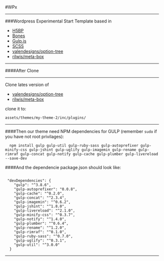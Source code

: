 #WPx

___
###Wordpress Experimental Start Template based in


* [H5BP](https://github.com/h5bp/html5-boilerplate)
* [Bones](https://github.com/eddiemachado/bones)
* [Gulp.js](http://gulpjs.com/)
* [SCSS](http://sass-lang.com/)
* [valendesigns/option-tree](https://github.com/valendesigns/option-tree)
* [rilwis/meta-box](https://github.com/rilwis/meta-box)
___
####After Clone
___

Clone lates version of
* [valendesigns/option-tree](https://github.com/valendesigns/option-tree)
* [rilwis/meta-box](https://github.com/rilwis/meta-box)

clone it to:

`
assets/themes/my-theme-2/inc/plugins/
`

___
####Then our theme need NPM dependencies for GULP (remember `sudo` if you have not root privilages):

```
  npm install gulp gulp-util gulp-ruby-sass gulp-autoprefixer gulp-minify-css gulp-jshint gulp-uglify gulp-imagemin gulp-rename gulp-rimraf gulp-concat gulp-notify gulp-cache gulp-plumber gulp-livereload --save-dev
```
####And the dependencie package.json should look like:

```

 "devDependencies": {
    "gulp": "^3.8.6",
    "gulp-autoprefixer": "0.0.8",
    "gulp-cache": "^0.2.0",
    "gulp-concat": "^2.3.4",
    "gulp-imagemin": "^0.6.2",
    "gulp-jshint": "^1.8.0",
    "gulp-livereload": "^2.1.0",
    "gulp-minify-css": "^0.3.7",
    "gulp-notify": "^1.4.0",
    "gulp-plumber": "^0.6.4",
    "gulp-rename": "^1.2.0",
    "gulp-rimraf": "^0.1.0",
    "gulp-ruby-sass": "^0.7.0",
    "gulp-uglify": "^0.3.1",
    "gulp-util": "^3.0.0"
  }
```
___